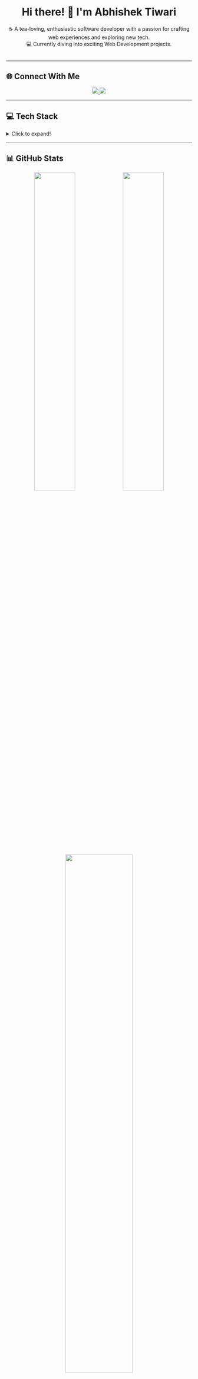 <h1 align="center">Hi there! 👋 I'm Abhishek Tiwari</h1>

<p align="center">
  ☕ A tea-loving, enthusiastic software developer with a passion for crafting web experiences and exploring new tech.<br>
  💻 Currently diving into exciting Web Development projects.<br><br>
</p>

---

## 🌐 Connect With Me
<p align="center">
  <a href="https://instagram.com/abhishek_._._tiwari" target="_blank">
    <img src="https://img.shields.io/badge/Instagram-%23E4405F.svg?logo=Instagram&logoColor=white" />
  </a>
  <a href="https://linkedin.com/in/abhtiwari" target="_blank">
    <img src="https://img.shields.io/badge/LinkedIn-%230077B5.svg?logo=linkedin&logoColor=white" />
  </a>
</p>

---

## 💻 Tech Stack

<details>
<summary>Click to expand!</summary><br>

### 👨‍💻 Programming & Markup
![C++](https://img.shields.io/badge/c++-%2300599C.svg?style=for-the-badge&logo=c%2B%2B&logoColor=white) 
![Java](https://img.shields.io/badge/java-%23ED8B00.svg?style=for-the-badge&logo=openjdk&logoColor=white) 
![Python](https://img.shields.io/badge/python-3670A0?style=for-the-badge&logo=python&logoColor=ffdd54) 
![JavaScript](https://img.shields.io/badge/javascript-%23323330.svg?style=for-the-badge&logo=javascript&logoColor=%23F7DF1E) 
![HTML5](https://img.shields.io/badge/html5-%23E34F26.svg?style=for-the-badge&logo=html5&logoColor=white)

### 🌐 Web & UI
![React](https://img.shields.io/badge/react-%2320232a.svg?style=for-the-badge&logo=react&logoColor=%2361DAFB) 
![TailwindCSS](https://img.shields.io/badge/tailwindcss-%2338B2AC.svg?style=for-the-badge&logo=tailwind-css&logoColor=white) 
![WordPress](https://img.shields.io/badge/WordPress-%23117AC9.svg?style=for-the-badge&logo=WordPress&logoColor=white) 
![GitHub Pages](https://img.shields.io/badge/github%20pages-121013?style=for-the-badge&logo=github&logoColor=white)

### 🧠 Data & ML
![NumPy](https://img.shields.io/badge/numpy-%23013243.svg?style=for-the-badge&logo=numpy&logoColor=white) 
![Pandas](https://img.shields.io/badge/pandas-%23150458.svg?style=for-the-badge&logo=pandas&logoColor=white) 
![Scikit-Learn](https://img.shields.io/badge/scikit--learn-%23F7931E.svg?style=for-the-badge&logo=scikit-learn&logoColor=white) 
![Matplotlib](https://img.shields.io/badge/Matplotlib-%23ffffff.svg?style=for-the-badge&logo=Matplotlib&logoColor=black) 
![SciPy](https://img.shields.io/badge/SciPy-%230C55A5.svg?style=for-the-badge&logo=scipy&logoColor=white)

### 🔧 Tools & Platforms
![Git](https://img.shields.io/badge/git-%23F05033.svg?style=for-the-badge&logo=git&logoColor=white) 
![GitHub](https://img.shields.io/badge/github-%23121011.svg?style=for-the-badge&logo=github&logoColor=white) 
![Firebase](https://img.shields.io/badge/firebase-a08021?style=for-the-badge&logo=firebase&logoColor=ffcd34) 
![MySQL](https://img.shields.io/badge/mysql-4479A1.svg?style=for-the-badge&logo=mysql&logoColor=white) 
![SQLite](https://img.shields.io/badge/sqlite-%2307405e.svg?style=for-the-badge&logo=sqlite&logoColor=white)

### 🎨 Design & Productivity
![Figma](https://img.shields.io/badge/figma-%23F24E1E.svg?style=for-the-badge&logo=figma&logoColor=white) 
![Canva](https://img.shields.io/badge/Canva-%2300C4CC.svg?style=for-the-badge&logo=Canva&logoColor=white) 
![Notion](https://img.shields.io/badge/Notion-%23000000.svg?style=for-the-badge&logo=notion&logoColor=white)

</details>

---

## 📊 GitHub Stats

<p align="center">
  <img src="https://github-readme-stats.vercel.app/api?username=abhi-tiwari-01&theme=dark&hide_border=false&include_all_commits=true&count_private=false" width="47%" />
  <img src="https://github-readme-streak-stats.herokuapp.com/?user=abhi-tiwari-01&theme=dark&hide_border=false" width="47%" />
</p>

<p align="center">
  <img src="https://github-readme-stats.vercel.app/api/top-langs/?username=abhi-tiwari-01&theme=dark&hide_border=false&layout=compact" width="60%" />
</p>

---

## 🔝 Top Contributed Repo
<p align="center">
  <img src="https://github-contributor-stats.vercel.app/api?username=abhi-tiwari-01&limit=5&theme=dark&combine_all_yearly_contributions=true" />
</p>

---

## ✍️ Dev Gyan
<p align="center">
  <img src="https://quotes-github-readme.vercel.app/api?type=horizontal&theme=radical" />
</p>

---
